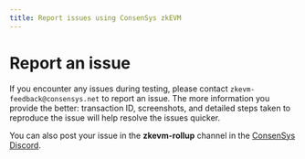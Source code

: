 ```yaml
---
title: Report issues using ConsenSys zkEVM
---
```


# Report an issue

If you encounter any issues during testing, please contact `zkevm-feedback@consensys.net` to report an
issue. The more information you provide the better: transaction ID, screenshots, and detailed steps
taken to reproduce the issue will help resolve the issues quicker.

You can also post your issue in the **zkevm-rollup** channel in the [ConsenSys Discord](https://discord.com/invite/consensys).
